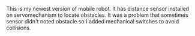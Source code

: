 This is my newest version of mobile robot.
It has distance sensor installed on servomechanism to locate obstacles. It was a problem that sometimes sensor didn't noted obstacle so I added mechanical switches to avoid collisions.

